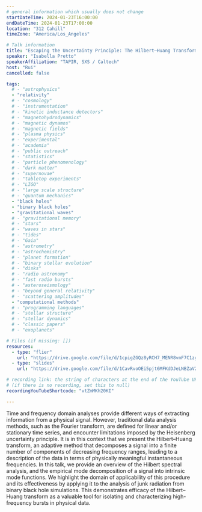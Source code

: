 ```yaml
---
# general information which usually does not change
startDateTime: 2024-01-23T16:00:00
endDateTime: 2024-01-23T17:00:00
location: "312 Cahill"
timeZone: "America/Los_Angeles"

# Talk information
title: "Escaping the Uncertainty Principle: The Hilbert–Huang Transform"
speaker: "Isabella Pretto"
speakerAffiliation: "TAPIR, SXS / Caltech"
host: "Rui"
cancelled: false

tags:
  # - "astrophysics"
  - "relativity"
  # - "cosmology"
  # - "instrumentation"
  # - "kinetic inductance detectors"
  # - "magnetohydrodynamics"
  # - "magnetic dynamos"
  # - "magnetic fields"
  # - "plasma physics"
  # - "experimental"
  # - "academia"
  # - "public outreach"
  # - "statistics"
  # - "particle phenomenology"
  # - "dark matter"
  # - "supernovae"
  # - "tabletop experiments"
  # - "LIGO"
  # - "large scale structure"
  # - "quantum mechanics"
  - "black holes"
  - "binary black holes"
  - "gravitational waves"
  # - "gravitational memory"
  # - "stars"
  # - "waves in stars"
  # - "tides"
  # - "Gaia"
  # - "astrometry"
  # - "astrochemistry"
  # - "planet formation"
  # - "binary stellar evolution"
  # - "disks"
  # - "radio astronomy"
  # - "fast radio bursts"
  # - "asteroseismology"
  # - "beyond general relativity"
  # - "scattering amplitudes"
  - "computational methods"
  # - "programming languages"
  # - "stellar structure"
  # - "stellar dynamics"
  # - "classic papers"
  # - "exoplanets"

# Files (if missing: [])
resources:
  - type: "flier"
    url: "https://drive.google.com/file/d/1cpigZGQz8yRCH7_MENR8vmF7C1zgHwu9/view?usp=drive_link"
  - type: "slides"
    url: "https://drive.google.com/file/d/1CavRvoOEi5pjt6MFKdDJeLNBZaV2COxh/view?usp=drive_link"

# recording link: the string of characters at the end of the YouTube URL
# (if there is no recording, set this to null)
recordingYouTubeShortcode: "vtZmMKh20KI"

---
```


Time and frequency domain analyses provide different ways of extracting information from a physical signal.
However, traditional data analysis methods, such as the Fourier transform, are defined for linear and/or stationary time series, and encounter limitations imposed by the Heisenberg uncertainty principle.
It is in this context that we present the Hilbert–Huang transform, an adaptive method that decomposes a signal into a finite number of components of decreasing frequency ranges, leading to a description of the data in terms of physically meaningful instantaneous frequencies.
In this talk, we provide an overview of the Hilbert spectral analysis, and the empirical mode decomposition of a signal into intrinsic mode functions.
We highlight the domain of applicability of this procedure and its effectiveness by applying it to the analysis of junk radiation from binary black hole simulations.
This demonstrates efficacy of the Hilbert–Huang transform as a valuable tool for isolating and characterizing high-frequency bursts in physical data.
